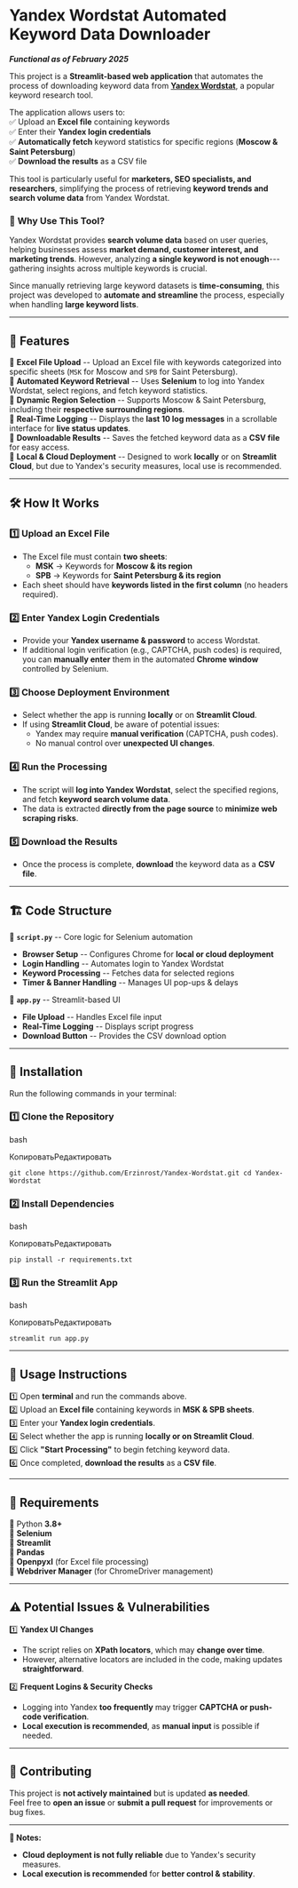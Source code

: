 **Yandex Wordstat Automated Keyword Data Downloader**
=====================================================

***Functional as of February 2025***

This project is a **Streamlit-based web application** that automates the process of downloading keyword data from [**Yandex Wordstat**](https://wordstat.yandex.ru/), a popular keyword research tool.

The application allows users to:\
✅ Upload an **Excel file** containing keywords\
✅ Enter their **Yandex login credentials**\
✅ **Automatically fetch** keyword statistics for specific regions (**Moscow & Saint Petersburg**)\
✅ **Download the results** as a CSV file

This tool is particularly useful for **marketers, SEO specialists, and researchers**, simplifying the process of retrieving **keyword trends and search volume data** from Yandex Wordstat.

### 📌 **Why Use This Tool?**

Yandex Wordstat provides **search volume data** based on user queries, helping businesses assess **market demand, customer interest, and marketing trends**. However, analyzing **a single keyword is not enough**---gathering insights across multiple keywords is crucial.

Since manually retrieving large keyword datasets is **time-consuming**, this project was developed to **automate and streamline** the process, especially when handling **large keyword lists**.

* * * * *

🚀 **Features**
---------------

🔹 **Excel File Upload** -- Upload an Excel file with keywords categorized into specific sheets (`MSK` for Moscow and `SPB` for Saint Petersburg).\
🔹 **Automated Keyword Retrieval** -- Uses **Selenium** to log into Yandex Wordstat, select regions, and fetch keyword statistics.\
🔹 **Dynamic Region Selection** -- Supports Moscow & Saint Petersburg, including their **respective surrounding regions**.\
🔹 **Real-Time Logging** -- Displays the **last 10 log messages** in a scrollable interface for **live status updates**.\
🔹 **Downloadable Results** -- Saves the fetched keyword data as a **CSV file** for easy access.\
🔹 **Local & Cloud Deployment** -- Designed to work **locally** or on **Streamlit Cloud**, but due to Yandex's security measures, local use is recommended.

* * * * *

🛠 **How It Works**
-------------------

### **1️⃣ Upload an Excel File**

-   The Excel file must contain **two sheets**:
    -   **MSK** → Keywords for **Moscow & its region**
    -   **SPB** → Keywords for **Saint Petersburg & its region**
-   Each sheet should have **keywords listed in the first column** (no headers required).

### **2️⃣ Enter Yandex Login Credentials**

-   Provide your **Yandex username & password** to access Wordstat.
-   If additional login verification (e.g., CAPTCHA, push codes) is required, you can **manually enter** them in the automated **Chrome window** controlled by Selenium.

### **3️⃣ Choose Deployment Environment**

-   Select whether the app is running **locally** or on **Streamlit Cloud**.
-   If using **Streamlit Cloud**, be aware of potential issues:
    -   Yandex may require **manual verification** (CAPTCHA, push codes).
    -   No manual control over **unexpected UI changes**.

### **4️⃣ Run the Processing**

-   The script will **log into Yandex Wordstat**, select the specified regions, and fetch **keyword search volume data**.
-   The data is extracted **directly from the page source** to **minimize web scraping risks**.

### **5️⃣ Download the Results**

-   Once the process is complete, **download** the keyword data as a **CSV file**.

* * * * *

🏗 **Code Structure**
---------------------

📂 **`script.py`** -- Core logic for Selenium automation

-   **Browser Setup** -- Configures Chrome for **local or cloud deployment**
-   **Login Handling** -- Automates login to Yandex Wordstat
-   **Keyword Processing** -- Fetches data for selected regions
-   **Timer & Banner Handling** -- Manages UI pop-ups & delays

📂 **`app.py`** -- Streamlit-based UI

-   **File Upload** -- Handles Excel file input
-   **Real-Time Logging** -- Displays script progress
-   **Download Button** -- Provides the CSV download option

* * * * *

📌 **Installation**
-------------------

Run the following commands in your terminal:

### **1️⃣ Clone the Repository**

bash

КопироватьРедактировать

`git clone https://github.com/Erzinrost/Yandex-Wordstat.git
cd Yandex-Wordstat`

### **2️⃣ Install Dependencies**

bash

КопироватьРедактировать

`pip install -r requirements.txt`

### **3️⃣ Run the Streamlit App**

bash

КопироватьРедактировать

`streamlit run app.py`

* * * * *

📖 **Usage Instructions**
-------------------------

1️⃣ Open **terminal** and run the commands above.\
2️⃣ Upload an **Excel file** containing keywords in **MSK & SPB sheets**.\
3️⃣ Enter your **Yandex login credentials**.\
4️⃣ Select whether the app is running **locally or on Streamlit Cloud**.\
5️⃣ Click **"Start Processing"** to begin fetching keyword data.\
6️⃣ Once completed, **download the results** as a **CSV file**.

* * * * *

🔧 **Requirements**
-------------------

📌 Python **3.8+**\
📌 **Selenium**\
📌 **Streamlit**\
📌 **Pandas**\
📌 **Openpyxl** (for Excel file processing)\
📌 **Webdriver Manager** (for ChromeDriver management)

* * * * *

⚠️ **Potential Issues & Vulnerabilities**
-----------------------------------------

1️⃣ **Yandex UI Changes**

-   The script relies on **XPath locators**, which may **change over time**.
-   However, alternative locators are included in the code, making updates **straightforward**.

2️⃣ **Frequent Logins & Security Checks**

-   Logging into Yandex **too frequently** may trigger **CAPTCHA or push-code verification**.
-   **Local execution is recommended**, as **manual input** is possible if needed.

* * * * *

🤝 **Contributing**
-------------------

This project is **not actively maintained** but is updated **as needed**.\
Feel free to **open an issue** or **submit a pull request** for improvements or bug fixes.

* * * * *

**📌 Notes:**

-   **Cloud deployment is not fully reliable** due to Yandex's security measures.
-   **Local execution is recommended** for **better control & stability**.
